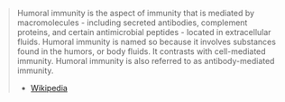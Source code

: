 > Humoral immunity is the aspect of immunity that is mediated by macromolecules - including secreted antibodies, complement proteins, and certain antimicrobial peptides - located in extracellular fluids. Humoral immunity is named so because it involves substances found in the humors, or body fluids. It contrasts with cell-mediated immunity. Humoral immunity is also referred to as antibody-mediated immunity.
> - [Wikipedia](https://en.wikipedia.org/wiki/Humoral_immunity)